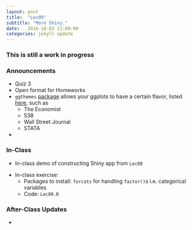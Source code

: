 ```yaml
---
layout: post
title:  "Lec09"
subtitle: "More Shiny."
date:   2016-10-03 11:00:00
categories: jekyll update
---
```



### This is still a work in progress



### Announcements

* Quiz 3
* Open format for Homeworks
* `ggthemes` [package](https://www.ggplot2-exts.org/ggthemes.html) allows your ggplots to have a certain flavor, listed [here](https://cran.r-project.org/web/packages/ggthemes/ggthemes.pdf), such as
    + The Economist
    + 538
    + Wall Street Journal
    + STATA
*



### In-Class

* In-class demo of constructing Shiny app from `Lec08`
<!--* <a href =
"http://htmlpreview.github.io/?https://raw.githubusercontent.com/2016-09-Middlebury-Data-Science/Topics/master/Lec08%20Shiny/Lec08.html"
target = "_blank">Slides</a>: Creating interactive apps with Shiny-->
* In-class exercise:
    + Packages to install: `forcats` for handling `factor()`s i.e. categorical variables
    + Code: `Lec09.R`



### After-Class Updates

* 

